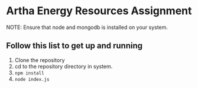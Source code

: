 # Artha Energy Resources Assignment

NOTE: Ensure that node and mongodb is installed on your system.

## Follow this list to get up and running
1. Clone the repository
2. cd to the repository directory in system.
3. `npm install`
4. `node index.js`

